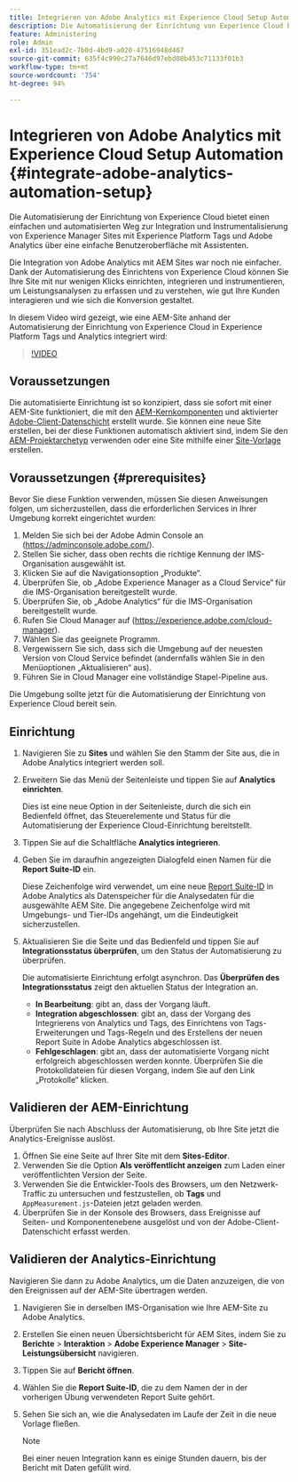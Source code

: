 ```yaml
---
title: Integrieren von Adobe Analytics mit Experience Cloud Setup Automation
description: Die Automatisierung der Einrichtung von Experience Cloud bietet eine einfache und automatisierte Möglichkeit, Experience Manager Sites mit Experience Platform Tags und Adobe Analytics über eine einfache Benutzeroberfläche mit Assistenten zu integrieren und zu instrumentieren. Erfahren Sie, wie Sie das automatisierte Setup mit Ihrer eigenen Site verwenden.
feature: Administering
role: Admin
exl-id: 351ead2c-7b0d-4bd9-a020-47516948d467
source-git-commit: 635f4c990c27a7646d97ebd08b453c71133f01b3
workflow-type: tm+mt
source-wordcount: '754'
ht-degree: 94%

---
```


# Integrieren von Adobe Analytics mit Experience Cloud Setup Automation {#integrate-adobe-analytics-automation-setup}

Die Automatisierung der Einrichtung von Experience Cloud bietet einen einfachen und automatisierten Weg zur Integration und Instrumentalisierung von Experience Manager Sites mit Experience Platform Tags und Adobe Analytics über eine einfache Benutzeroberfläche mit Assistenten.

Die Integration von Adobe Analytics mit AEM Sites war noch nie einfacher. Dank der Automatisierung des Einrichtens von Experience Cloud können Sie Ihre Site mit nur wenigen Klicks einrichten, integrieren und instrumentieren, um Leistungsanalysen zu erfassen und zu verstehen, wie gut Ihre Kunden interagieren und wie sich die Konversion gestaltet.

In diesem Video wird gezeigt, wie eine AEM-Site anhand der Automatisierung der Einrichtung von Experience Cloud in Experience Platform Tags und Analytics integriert wird:

>[!VIDEO](https://video.tv.adobe.com/v/345372/?quality=12)

## Voraussetzungen

Die automatisierte Einrichtung ist so konzipiert, dass sie sofort mit einer AEM-Site funktioniert, die mit den [AEM-Kernkomponenten](https://experienceleague.adobe.com/docs/experience-manager-core-components/using/introduction.html?lang=de) und aktivierter [Adobe-Client-Datenschicht](https://experienceleague.adobe.com/docs/experience-manager-core-components/using/developing/data-layer/overview.html?lang=de) erstellt wurde. Sie können eine neue Site erstellen, bei der diese Funktionen automatisch aktiviert sind, indem Sie den [AEM-Projektarchetyp](https://experienceleague.adobe.com/docs/experience-manager-core-components/using/developing/archetype/overview.html?lang=de) verwenden oder eine Site mithilfe einer [Site-Vorlage](/help/journey-sites/quick-site/create-site.md) erstellen.

## Voraussetzungen {#prerequisites}

Bevor Sie diese Funktion verwenden, müssen Sie diesen Anweisungen folgen, um sicherzustellen, dass die erforderlichen Services in Ihrer Umgebung korrekt eingerichtet wurden:

1. Melden Sie sich bei der Adobe Admin Console an (https://adminconsole.adobe.com/).
1. Stellen Sie sicher, dass oben rechts die richtige Kennung der IMS-Organisation ausgewählt ist.
1. Klicken Sie auf die Navigationsoption „Produkte“.
1. Überprüfen Sie, ob „Adobe Experience Manager as a Cloud Service“ für die IMS-Organisation bereitgestellt wurde.
1. Überprüfen Sie, ob „Adobe Analytics“ für die IMS-Organisation bereitgestellt wurde.
1. Rufen Sie Cloud Manager auf (https://experience.adobe.com/cloud-manager).
1. Wählen Sie das geeignete Programm.
1. Vergewissern Sie sich, dass sich die Umgebung auf der neuesten Version von Cloud Service befindet (andernfalls wählen Sie in den Menüoptionen „Aktualisieren“ aus).
1. Führen Sie in Cloud Manager eine vollständige Stapel-Pipeline aus.

Die Umgebung sollte jetzt für die Automatisierung der Einrichtung von Experience Cloud bereit sein.

## Einrichtung

1. Navigieren Sie zu **Sites** und wählen Sie den Stamm der Site aus, die in Adobe Analytics integriert werden soll.
1. Erweitern Sie das Menü der Seitenleiste und tippen Sie auf **Analytics einrichten**.

   Dies ist eine neue Option in der Seitenleiste, durch die sich ein Bedienfeld öffnet, das Steuerelemente und Status für die Automatisierung der Experience Cloud-Einrichtung bereitstellt.
1. Tippen Sie auf die Schaltfläche **Analytics integrieren**.
1. Geben Sie im daraufhin angezeigten Dialogfeld einen Namen für die **Report Suite-ID** ein.

   Diese Zeichenfolge wird verwendet, um eine neue [Report Suite-ID](https://experienceleague.adobe.com/docs/analytics/admin/manage-report-suites/new-report-suite/t-create-a-report-suite.html?lang=en?lang=de) in Adobe Analytics als Datenspeicher für die Analysedaten für die ausgewählte AEM Site. Die angegebene Zeichenfolge wird mit Umgebungs- und Tier-IDs angehängt, um die Eindeutigkeit sicherzustellen.

1. Aktualisieren Sie die Seite und das Bedienfeld und tippen Sie auf **Integrationsstatus überprüfen**, um den Status der Automatisierung zu überprüfen.

   Die automatisierte Einrichtung erfolgt asynchron. Das **Überprüfen des Integrationsstatus** zeigt den aktuellen Status der Integration an.

   * **In Bearbeitung**: gibt an, dass der Vorgang läuft.
   * **Integration abgeschlossen**: gibt an, dass der Vorgang des Integrierens von Analytics und Tags, des Einrichtens von Tags-Erweiterungen und Tags-Regeln und des Erstellens der neuen Report Suite in Adobe Analytics abgeschlossen ist.
   * **Fehlgeschlagen**: gibt an, dass der automatisierte Vorgang nicht erfolgreich abgeschlossen werden konnte. Überprüfen Sie die Protokolldateien für diesen Vorgang, indem Sie auf den Link „Protokolle“ klicken.

## Validieren der AEM-Einrichtung

Überprüfen Sie nach Abschluss der Automatisierung, ob Ihre Site jetzt die Analytics-Ereignisse auslöst.

1. Öffnen Sie eine Seite auf Ihrer Site mit dem **Sites-Editor**.
1. Verwenden Sie die Option **Als veröffentlicht anzeigen** zum Laden einer veröffentlichten Version der Seite.
1. Verwenden Sie die Entwickler-Tools des Browsers, um den Netzwerk-Traffic zu untersuchen und festzustellen, ob **Tags** und `AppMeasurement.js`-Dateien jetzt geladen werden.
1. Überprüfen Sie in der Konsole des Browsers, dass Ereignisse auf Seiten- und Komponentenebene ausgelöst und von der Adobe-Client-Datenschicht erfasst werden.

## Validieren der Analytics-Einrichtung

Navigieren Sie dann zu Adobe Analytics, um die Daten anzuzeigen, die von den Ereignissen auf der AEM-Site übertragen werden.

1. Navigieren Sie in derselben IMS-Organisation wie Ihre AEM-Site zu Adobe Analytics.
1. Erstellen Sie einen neuen Übersichtsbericht für AEM Sites, indem Sie zu **Berichte** > **Interaktion** > **Adobe Experience Manager** > **Site-Leistungsübersicht** navigieren.
1. Tippen Sie auf **Bericht öffnen**.
1. Wählen Sie die **Report Suite-ID**, die zu dem Namen der in der vorherigen Übung verwendeten Report Suite gehört.
1. Sehen Sie sich an, wie die Analysedaten im Laufe der Zeit in die neue Vorlage fließen.

   >[!NOTE]
   >
   > Bei einer neuen Integration kann es einige Stunden dauern, bis der Bericht mit Daten gefüllt wird.
